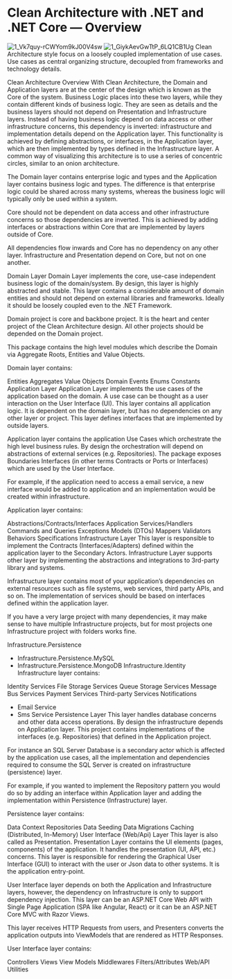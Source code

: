 # Clean Architecture with .NET and .NET Core — Overview

![1_Vk7quy-rCWYom9kJ00V4sw](https://user-images.githubusercontent.com/93929557/233073108-5b4560f6-2d70-4c28-89e1-57c846a4a2e1.png)
![1_GiykAevGwTtP_6LQ1CB1Ug](https://user-images.githubusercontent.com/93929557/233073112-ab54f354-dca6-4c9e-b98a-9380231377c3.png)
Clean Architecture style focus on a loosely coupled implementation of use cases. Use cases as central organizing structure, decoupled from frameworks and technology details.

Clean Architecture Overview
With Clean Architecture, the Domain and Application layers are at the center of the design which is known as the Core of the system. Business Logic places into these two layers, while they contain different kinds of business logic. They are seen as details and the business layers should not depend on Presentation and Infrastructure layers. Instead of having business logic depend on data access or other infrastructure concerns, this dependency is inverted: infrastructure and implementation details depend on the Application layer. This functionality is achieved by defining abstractions, or interfaces, in the Application layer, which are then implemented by types defined in the Infrastructure layer. A common way of visualizing this architecture is to use a series of concentric circles, similar to an onion architecture.

The Domain layer contains enterprise logic and types and the Application layer contains business logic and types. The difference is that enterprise logic could be shared across many systems, whereas the business logic will typically only be used within a system.

Core should not be dependent on data access and other infrastructure concerns so those dependencies are inverted. This is achieved by adding interfaces or abstractions within Core that are implemented by layers outside of Core.

All dependencies flow inwards and Core has no dependency on any other layer. Infrastructure and Presentation depend on Core, but not on one another.

Domain Layer
Domain Layer implements the core, use-case independent business logic of the domain/system. By design, this layer is highly abstracted and stable. This layer contains a considerable amount of domain entities and should not depend on external libraries and frameworks. Ideally it should be loosely coupled even to the .NET Framework.

Domain project is core and backbone project. It is the heart and center project of the Clean Architecture design. All other projects should be depended on the Domain project.

This package contains the high level modules which describe the Domain via Aggregate Roots, Entities and Value Objects.

Domain layer contains:

Entities
Aggregates
Value Objects
Domain Events
Enums
Constants
Application Layer
Application Layer implements the use cases of the application based on the domain. A use case can be thought as a user interaction on the User Interface (UI). This layer contains all application logic. It is dependent on the domain layer, but has no dependencies on any other layer or project. This layer defines interfaces that are implemented by outside layers.

Application layer contains the application Use Cases which orchestrate the high level business rules. By design the orchestration will depend on abstractions of external services (e.g. Repositories). The package exposes Boundaries Interfaces (in other terms Contracts or Ports or Interfaces) which are used by the User Interface.

For example, if the application need to access a email service, a new interface would be added to application and an implementation would be created within infrastructure.

Application layer contains:

Abstractions/Contracts/Interfaces
Application Services/Handlers
Commands and Queries
Exceptions
Models (DTOs)
Mappers
Validators
Behaviors
Specifications
Infrastructure Layer
This layer is responsible to implement the Contracts (Interfaces/Adapters) defined within the application layer to the Secondary Actors. Infrastructure Layer supports other layer by implementing the abstractions and integrations to 3rd-party library and systems.

Infrastructure layer contains most of your application’s dependencies on external resources such as file systems, web services, third party APIs, and so on. The implementation of services should be based on interfaces defined within the application layer.

If you have a very large project with many dependencies, it may make sense to have multiple Infrastructure projects, but for most projects one Infrastructure project with folders works fine.

Infrastructure.Persistence
- Infrastructure.Persistence.MySQL
- Infrastructure.Persistence.MongoDB
Infrastructure.Identity
Infrastructure layer contains:

Identity Services
File Storage Services
Queue Storage Services
Message Bus Services
Payment Services
Third-party Services
Notifications
- Email Service
- Sms Service
Persistence Layer
This layer handles database concerns and other data access operations. By design the infrastructure depends on Application layer. This project contains implementations of the interfaces (e.g. Repositories) that defined in the Application project.

For instance an SQL Server Database is a secondary actor which is affected by the application use cases, all the implementation and dependencies required to consume the SQL Server is created on infrastructure (persistence) layer.

For example, if you wanted to implement the Repository pattern you would do so by adding an interface within Application layer and adding the implementation within Persistence (Infrastructure) layer.

Persistence layer contains:

Data Context
Repositories
Data Seeding
Data Migrations
Caching (Distributed, In-Memory)
User Interface (Web/Api) Layer
This layer is also called as Presentation. Presentation Layer contains the UI elements (pages, components) of the application. It handles the presentation (UI, API, etc.) concerns. This layer is responsible for rendering the Graphical User Interface (GUI) to interact with the user or Json data to other systems. It is the application entry-point.

User Interface layer depends on both the Application and Infrastructure layers, however, the dependency on Infrastructure is only to support dependency injection. This layer can be an ASP.NET Core Web API with Single Page Application (SPA like Angular, React) or it can be an ASP.NET Core MVC with Razor Views.

This layer receives HTTP Requests from users, and Presenters converts the application outputs into ViewModels that are rendered as HTTP Responses.

User Interface layer contains:

Controllers
Views
View Models
Middlewares
Filters/Attributes
Web/API Utilities

